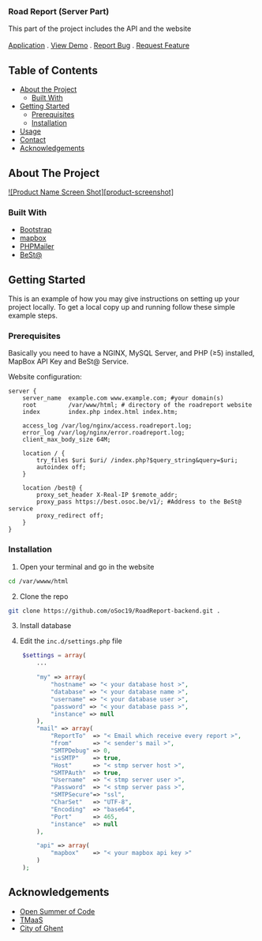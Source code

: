 <br />
<p align="center">
	<h3>Road Report (Server Part)</h3>
	<p>This part of the project includes the API and the website
		<br />
		<br />
		<a href="https://github.com/oSoc19/RoadReport">Application</a>
		.
		<a href="https://roadreport.osoc.be/">View Demo</a>
		.
		<a href="https://github.com/oSoc19/RoadReport-backend/issues">Report Bug</a>
		.
		<a href="https://github.com/oSoc19/RoadReport-backend/issues">Request Feature</a>
	</p>
</p>

<!-- TABLE OF CONTENTS -->
## Table of Contents

* [About the Project](#about-the-project)
  * [Built With](#built-with)
* [Getting Started](#getting-started)
  * [Prerequisites](#prerequisites)
  * [Installation](#installation)
* [Usage](#usage)
* [Contact](#contact)
* [Acknowledgements](#acknowledgements)


<!-- ABOUT THE PROJECT -->
## About The Project

[![Product Name Screen Shot][product-screenshot]](https://example.com)

### Built With
* [Bootstrap](https://getbootstrap.com)
* [mapbox](https://mapbox.com)
* [PHPMailer](https://github.com/PHPMailer/PHPMailer)
* [BeSt@](https://github.com/oSoc19/best)


<!-- GETTING STARTED -->
## Getting Started

This is an example of how you may give instructions on setting up your project locally.
To get a local copy up and running follow these simple example steps.

### Prerequisites

Basically you need to have a NGINX, MySQL Server, and PHP (≥5) installed, MapBox API Key and BeSt@ Service.

Website configuration:
```
server {
    server_name  example.com www.example.com; #your domain(s)
    root         /var/www/html; # directory of the roadreport website
    index        index.php index.html index.htm;

    access_log /var/log/nginx/access.roadreport.log;
    error_log /var/log/nginx/error.roadreport.log;
    client_max_body_size 64M;

    location / {
        try_files $uri $uri/ /index.php?$query_string&query=$uri;
        autoindex off;
    }

    location /best@ {
        proxy_set_header X-Real-IP $remote_addr;
        proxy_pass https://best.osoc.be/v1/; #Address to the BeSt@ service
        proxy_redirect off;
    }
}
```

### Installation

1. Open your terminal and go in the website 
```sh
cd /var/wwww/html
```
2. Clone the repo
```sh
git clone https://github.com/oSoc19/RoadReport-backend.git .
```
3. Install database

4. Edit the `inc.d/settings.php` file
```php
	$settings = array(
		...

		"my" => array(
			"hostname" => "< your database host >",
			"database" => "< your database name >",
			"username" => "< your database user >",
			"password" => "< your database pass >",
			"instance" => null
		),
		"mail" => array(
			"ReportTo"	=> "< Email which receive every report >",
			"from"		=> "< sender's mail >",
			"SMTPDebug"	=> 0,
			"isSMTP"	=> true,
			"Host"		=> "< stmp server host >",
			"SMTPAuth"	=> true,
			"Username"	=> "< stmp server user >",
			"Password"	=> "< stmp server pass >",
			"SMTPSecure"=> "ssl",
			"CharSet"	=> "UTF-8",
			"Encoding"	=> "base64",
			"Port" 		=> 465,
			"instance"	=> null
		),

		"api" => array(
			"mapbox"	=> "< your mapbox api key >"
		)
	);
```

<!-- ACKNOWLEDGEMENTS -->
## Acknowledgements
* [Open Summer of Code](https://2019.summerofcode.be)
* [TMaaS](https://drive.tmaas.eu/)
* [City of Ghent](https://visit.gent.be/fr)
